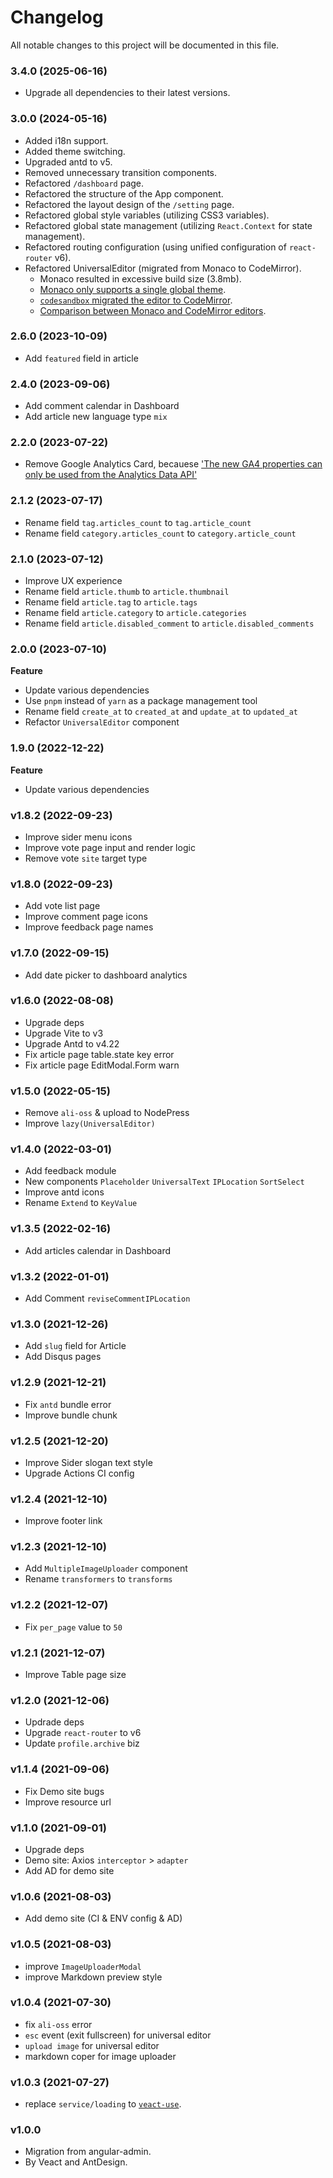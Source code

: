# Changelog

All notable changes to this project will be documented in this file.

### 3.4.0 (2025-06-16)

- Upgrade all dependencies to their latest versions.

### 3.0.0 (2024-05-16)

- Added i18n support.
- Added theme switching.
- Upgraded antd to v5.
- Removed unnecessary transition components.
- Refactored `/dashboard` page.
- Refactored the structure of the App component.
- Refactored the layout design of the `/setting` page.
- Refactored global style variables (utilizing CSS3 variables).
- Refactored global state management (utilizing `React.Context` for state management).
- Refactored routing configuration (using unified configuration of `react-router` v6).
- Refactored UniversalEditor (migrated from Monaco to CodeMirror).
  - Monaco resulted in excessive build size (3.8mb).
  - [Monaco only supports a single global theme](https://github.com/Microsoft/monaco-editor/issues/338).
  - [`codesandbox` migrated the editor to CodeMirror](https://github.com/codesandbox/sandpack/issues/305).
  - [Comparison between Monaco and CodeMirror editors](https://blog.replit.com/code-editors).

### 2.6.0 (2023-10-09)

- Add `featured` field in article

### 2.4.0 (2023-09-06)

- Add comment calendar in Dashboard
- Add article new language type `mix`

### 2.2.0 (2023-07-22)

- Remove Google Analytics Card, becauese ['The new GA4 properties can only be used from the Analytics Data API'](https://stackoverflow.com/questions/64571852/does-the-google-analytics-embed-api-support-the-new-ga4-properties)

### 2.1.2 (2023-07-17)

- Rename field `tag.articles_count` to `tag.article_count`
- Rename field `category.articles_count` to `category.article_count`

### 2.1.0 (2023-07-12)

- Improve UX experience
- Rename field `article.thumb` to `article.thumbnail`
- Rename field `article.tag` to `article.tags`
- Rename field `article.category` to `article.categories`
- Rename field `article.disabled_comment` to `article.disabled_comments`

### 2.0.0 (2023-07-10)

**Feature**

- Update various dependencies
- Use `pnpm` instead of `yarn` as a package management tool
- Rename field `create_at` to `created_at` and `update_at` to `updated_at`
- Refactor `UniversalEditor` component

### 1.9.0 (2022-12-22)

**Feature**

- Update various dependencies

### v1.8.2 (2022-09-23)

- Improve sider menu icons
- Improve vote page input and render logic
- Remove vote `site` target type

### v1.8.0 (2022-09-23)

- Add vote list page
- Improve comment page icons
- Improve feedback page names

### v1.7.0 (2022-09-15)

- Add date picker to dashboard analytics

### v1.6.0 (2022-08-08)

- Upgrade deps
- Upgrade Vite to v3
- Upgrade Antd to v4.22
- Fix article page table.state key error
- Fix article page EditModal.Form warn

### v1.5.0 (2022-05-15)

- Remove `ali-oss` & upload to NodePress
- Improve `lazy(UniversalEditor)`

### v1.4.0 (2022-03-01)

- Add feedback module
- New components `Placeholder` `UniversalText` `IPLocation` `SortSelect`
- Improve antd icons
- Rename `Extend` to `KeyValue`

### v1.3.5 (2022-02-16)

- Add articles calendar in Dashboard

### v1.3.2 (2022-01-01)

- Add Comment `reviseCommentIPLocation`

### v1.3.0 (2021-12-26)

- Add `slug` field for Article
- Add Disqus pages

### v1.2.9 (2021-12-21)

- Fix `antd` bundle error
- Improve bundle chunk

### v1.2.5 (2021-12-20)

- Improve Sider slogan text style
- Upgrade Actions CI config

### v1.2.4 (2021-12-10)

- Improve footer link

### v1.2.3 (2021-12-10)

- Add `MultipleImageUploader` component
- Rename `transformers` to `transforms`

### v1.2.2 (2021-12-07)

- Fix `per_page` value to `50`

### v1.2.1 (2021-12-07)

- Improve Table page size

### v1.2.0 (2021-12-06)

- Updrade deps
- Upgrade `react-router` to v6
- Update `profile.archive` biz

### v1.1.4 (2021-09-06)

- Fix Demo site bugs
- Improve resource url

### v1.1.0 (2021-09-01)

- Upgrade deps
- Demo site: Axios `interceptor` > `adapter`
- Add AD for demo site

### v1.0.6 (2021-08-03)

- Add demo site (CI & ENV config & AD)

### v1.0.5 (2021-08-03)

- improve `ImageUploaderModal`
- improve Markdown preview style

### v1.0.4 (2021-07-30)

- fix `ali-oss` error
- `esc` event (exit fullscreen) for universal editor
- `upload image` for universal editor
- markdown coper for image uploader

### v1.0.3 (2021-07-27)

- replace `service/loading` to [`veact-use`](https://github.com/veactjs/veact-use).

### v1.0.0

- Migration from angular-admin.
- By Veact and AntDesign.
